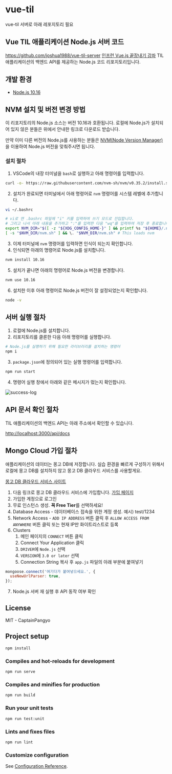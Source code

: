 # vue-til
vue-til 서버로 아래 레포지토리 필요

## Vue TIL 애플리케이션 Node.js 서버 코드
https://github.com/joshua1988/vue-til-server
[인프런 Vue.js 끝장내기 강좌](https://www.inflearn.com/course/vue-js-%EB%81%9D%EB%82%B4%EA%B8%B0-%EC%BA%A1%ED%8B%B4%ED%8C%90%EA%B5%90) TIL 애플리케이션의 백엔드 API를 제공하는 Node.js 코드 리포지토리입니다.

## 개발 환경

- [Node.js 10.16](https://nodejs.org/en/download/releases/)

## NVM 설치 및 버전 변경 방법

이 리포지토리의 Node.js 소스는 버전 10.16과 호환됩니다.
로컬에 Node.js가 설치되어 있지 않은 분들은 위에서 안내한 링크로 다운로드 받습니다.

만약 이미 다른 버전의 Node.js를 사용하는 분들은 [NVM(Node Version Manager)](https://github.com/nvm-sh/nvm)을 이용하여 Node.js 버전을 맞춰주시면 됩니다.

### 설치 절차

1. VSCode의 내장 터미널을 `bash`로 실행하고 아래 명령어를 입력합니다.

```bash
curl -o- https://raw.githubusercontent.com/nvm-sh/nvm/v0.35.2/install.sh | bash
```

2. 설치가 완료되면 터미널에서 아래 명령어로 `nvm` 명령어를 시스템 레벨에 추가합니다.

```bash
vi ~/.bashrc
```

```bash
# vi로 연 .bashrc 파일에 "i" 키를 입력하여 쓰기 모드로 진입합니다.
# 그리고 나서 아래 내용을 추가하고 ":"를 입력한 다음 "wq"를 입력하여 저장 후 종료합니다.
export NVM_DIR="$([ -z "${XDG_CONFIG_HOME-}" ] && printf %s "${HOME}/.nvm" || printf %s "${XDG_CONFIG_HOME}/nvm")"
[ -s "$NVM_DIR/nvm.sh" ] && \. "$NVM_DIR/nvm.sh" # This loads nvm
```

3. 이제 터미널에 `nvm` 명령어를 입력하면 인식이 되는지 확인합니다.
4. 인식되면 아래의 명령어로 Node.js를 설치합니다.

```bash
nvm install 10.16
```

5. 설치가 끝나면 아래의 명령어로 Node.js 버전을 변경합니다.

```bash
nvm use 10.16
```

6. 설치한 이후 아래 명령어로 Node.js 버전이 잘 설정되었는지 확인합니다.

```bash
node -v
```

## 서버 실행 절차

1. 로컬에 Node.js를 설치합니다.
2. 리포지토리를 클론한 다음 아래 명령어를 실행합니다.

```bash
# Node.js를 실행하기 위해 필요한 라이브러리를 설치하는 명령어
npm i
```

3. `package.json`에 정의되어 있는 실행 명령어를 입력합니다.

```bash
npm run start
```

4. 명령어 실행 창에서 아래와 같은 메시지가 떴는지 확인합니다.

![success-log](./images/success-log.png)

## API 문서 확인 절차

TIL 애플리케이션의 백엔드 API는 아래 주소에서 확인할 수 있습니다.

[http://localhost:3000/api/docs](http://localhost:3000/api/docs)

## Mongo Cloud 가입 절차

애플리케이션의 데이터는 몽고 DB에 저장합니다. 
실습 환경을 빠르게 구성하기 위해서 로컬에 몽고 DB를 설치하지 않고 몽고 DB 클라우드 서비스를 사용할게요.

[몽고 DB 클라우드 서비스 사이트](https://cloud.mongodb.com/)

1. 다음 링크로 몽고 DB 클라우드 서비스에 가입합니다. [가입 페이지](https://cloud.mongodb.com/user#/atlas/register/accountProfile)
2. 가입한 계정으로 로그인
3. 무료 인스턴스 생성. **꼭 Free Tier**를 선택하세요!
4. Database Access - 데이터베이스 접속을 위한 계정 생성. 예시) test/1234
5. Network Access - `ADD IP ADDRESS` 버튼 클릭 후 `ALLOW ACCESS FROM ANYWHERE` 버튼 클릭 또는 현재 IP만 화이트리스트로 등록
6. Clusters
   1. 메인 페이지의 `CONNECT` 버튼 클릭
   2. Connect Your Application 클릭
   3. `DRIVER`에 `Node.js` 선택
   4. `VERSION`에 `3.0 or later` 선택
   5. Connection String 복사 후 `app.js` 파일의 아래 부분에 붙여넣기

  ```js
  mongoose.connect('여기다가 붙여넣으세요.', {
    useNewUrlParser: true,
  });
  ```

7. Node.js 서버 재 실행 후 API 동작 여부 확인

## License

MIT - CaptainPangyo
## Project setup
```
npm install
```

### Compiles and hot-reloads for development
```
npm run serve
```

### Compiles and minifies for production
```
npm run build
```

### Run your unit tests
```
npm run test:unit
```

### Lints and fixes files
```
npm run lint
```

### Customize configuration
See [Configuration Reference](https://cli.vuejs.org/config/).
